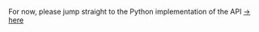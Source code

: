 For now, please jump straight to the Python implementation of the API [→ here](Python/Lib/typeWorld)